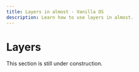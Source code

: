 ```yaml
---
title: Layers in almost - Vanilla OS
description: Learn how to use layers in almost.
---
```


# Layers

This section is still under construction.
